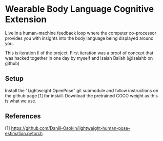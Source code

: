 # Wearable Body Language Cognitive Extension

Live in a human-machine feedback loop where the computer co-processor provides you with insights into the body language being displayed around you.

This is iteration II of the project. First iteration was a proof of concept that was hacked together in one day by myself and Isaiah Ballah (@isaiahb on github)

## Setup

Install the "Lightweight OpenPose" git submodule and follow instructions on the github page [1] for install. Download the pretrained COCO weight as this is what we use.

## References

[1] https://github.com/Daniil-Osokin/lightweight-human-pose-estimation.pytorch
